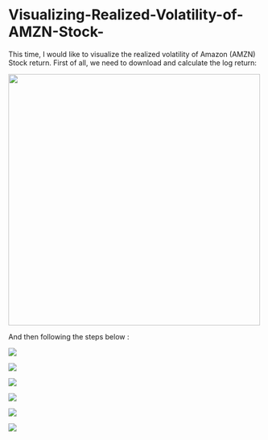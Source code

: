 # Visualizing-Realized-Volatility-of-AMZN-Stock-

This time, I would like to visualize the realized volatility of Amazon (AMZN) Stock return. First of all, we need to download and calculate the log return:

<a href="url"><img src="https://github.com/altheanabila/Visualizing-Realized-Volatility-of-AMZN-Stock-/blob/main/Screenshot%202021-11-03%20155226.png" height="500" width="500" ></a>

And then following the steps below :


<a href="url"><img src="https://github.com/altheanabila/Visualizing-Realized-Volatility-of-AMZN-Stock-/blob/main/pic%202.png" ></a>


<a href="url"><img src="https://github.com/altheanabila/Visualizing-Realized-Volatility-of-AMZN-Stock-/blob/main/pic%203.png" ></a>


<a href="url"><img src="https://github.com/altheanabila/Visualizing-Realized-Volatility-of-AMZN-Stock-/blob/main/pic%204.png" ></a>



<a href="url"><img src="https://github.com/altheanabila/Visualizing-Realized-Volatility-of-AMZN-Stock-/blob/main/pic%205.png" ></a>



<a href="url"><img src="https://github.com/altheanabila/Visualizing-Realized-Volatility-of-AMZN-Stock-/blob/main/pic%206.png" ></a>



<a href="url"><img src="https://github.com/altheanabila/Visualizing-Realized-Volatility-of-AMZN-Stock-/blob/main/pic%207.png" ></a>







